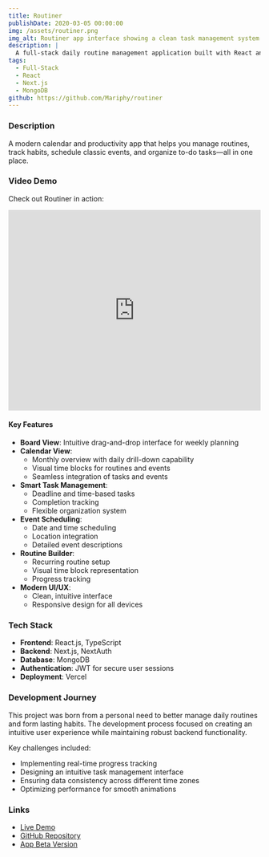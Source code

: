 ```yaml
---
title: Routiner 
publishDate: 2020-03-05 00:00:00
img: /assets/routiner.png
img_alt: Routiner app interface showing a clean task management system
description: |
  A full-stack daily routine management application built with React and Next.js, featuring task tracking, progress visualization, and habit formation support.
tags:
  - Full-Stack
  - React
  - Next.js
  - MongoDB
github: https://github.com/Mariphy/routiner
---
```


### Description

A modern calendar and productivity app that helps you manage routines, track habits, schedule classic events, and organize to-do tasks—all in one place.

### Video Demo
Check out Routiner in action:

<div class="video-container">
    <iframe 
        width="100%" 
        height="400" 
        src="https://www.youtube.com/embed/v4qOKFPPTkg" 
        title="Routiner App Demo" 
        frameborder="0" 
        allow="accelerometer; autoplay; clipboard-write; encrypted-media; gyroscope; picture-in-picture" 
        allowfullscreen>
    </iframe>
</div>

#### Key Features
- **Board View**: Intuitive drag-and-drop interface for weekly planning
- **Calendar View**: 
  - Monthly overview with daily drill-down capability
  - Visual time blocks for routines and events
  - Seamless integration of tasks and events
- **Smart Task Management**: 
  - Deadline and time-based tasks
  - Completion tracking
  - Flexible organization system
- **Event Scheduling**:
  - Date and time scheduling
  - Location integration
  - Detailed event descriptions
- **Routine Builder**:
  - Recurring routine setup
  - Visual time block representation
  - Progress tracking
- **Modern UI/UX**:
  - Clean, intuitive interface
  - Responsive design for all devices

### Tech Stack
- **Frontend**: React.js, TypeScript
- **Backend**: Next.js, NextAuth
- **Database**: MongoDB
- **Authentication**: JWT for secure user sessions
- **Deployment**: Vercel

### Development Journey
This project was born from a personal need to better manage daily routines and form lasting habits. The development process focused on creating an intuitive user experience while maintaining robust backend functionality.

Key challenges included:
- Implementing real-time progress tracking
- Designing an intuitive task management interface
- Ensuring data consistency across different time zones
- Optimizing performance for smooth animations

### Links
- [Live Demo](https://routiner.vercel.app)
- [GitHub Repository](https://github.com/Mariphy/routiner)
- [App Beta Version](https://routiner-lovat.vercel.app/)
